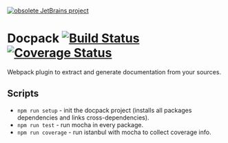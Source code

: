 [![obsolete JetBrains project](https://jb.gg/badges/obsolete.svg)](https://confluence.jetbrains.com/display/ALL/JetBrains+on+GitHub)

# Docpack [![Build Status](https://travis-ci.org/kisenka/docpack.svg?branch=master)](https://travis-ci.org/kisenka/docpack) [![Coverage Status](https://coveralls.io/repos/github/kisenka/docpack/badge.svg?branch=master)](https://coveralls.io/github/kisenka/docpack?branch=master)

Webpack plugin to extract and generate documentation from your sources.

## Scripts

- `npm run setup` - init the docpack project (installs all packages dependencies and links cross-dependencies).
- `npm run test` - run mocha in every package.
- `npm run coverage` - run istanbul with mocha to collect coverage info.
